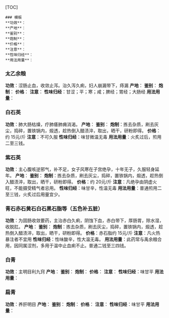 [TOC]



```
### 模板
**功效**：
**产地**：
**鉴别**：
**炮制**：
**价格**：
**注意**：
**性味归经**：
**用法用量**：
```



### 太乙余粮
**功效**：涩肠止血，收敛止泻。治久泻久痢，妇人崩漏带下，痔漏
**产地**：
**鉴别**：
**炮制**：
**价格**：
**注意**：
**性味归经**：甘涩；平；寒；咸；脾经；胃经；大肠经
**用法用量**：



### 白石英
**功效**：肺大肠枯燥，疗肺痿肺痈消渴。
**产地**：
**鉴别**：
**炮制**：拣去杂质，刷去灰尘，捣碎，置铁锅内，煅透，趁热倒入醋渍淬，取出，晒干，研粉即得。
**价格**：约 15元/斤
**注意**：不可久服
**性味归经**：味甘微温无毒
**用法用量**：火炙过后，煎用二至三钱。



### 紫石英
**功效**：主心腹咳逆邪气，补不足，女子风寒在子宫绝孕，十年无子，久服轻身延年。
**产地**：
**鉴别**：
**炮制**：拣去杂质，刷去灰尘，捣碎，置铁锅内，煅透，趁热倒入醋渍淬，取出，晒干，研粉即得。
**价格**：约 20元/斤
**注意**：凡绝孕由阴虚火旺，不能摄受精气者忌用。
**性味归经**：味甘辛，性温无毒
**用法用量**：普通煎用二至三钱，火炙过后用量宜少。



### 青石赤石黄石白石黑石脂等（五色补五脏）
**功效**：为固肠收敛要药，主治赤白久痢，阴蚀下血，赤白带下，厚肠胃，除水湿，收脱肛。
**产地**：
**鉴别**：
**炮制**：拣去杂质，刷去灰尘，捣碎，置铁锅内，煅透，趁热倒入醋渍淬，取出，晒干，研粉即得。
**价格**：赤石脂约 15元/斤
**注意**：凡火热暴注者不宜用
**性味归经**：性味酸辛，性大温无毒。
**用法用量**：此药常与禹余粮合用，因同属涩剂，多用于温中止血痢不止。普通二钱至三四钱。



### 白青
**功效**：主明目利九窍
**产地**：
**鉴别**：
**炮制**：
**价格**：
**注意**：
**性味归经**：味甘平
**用法用量**：



### 扁青
**功效**：养肝明目
**产地**：
**鉴别**：
**炮制**：
**价格**：
**注意**：
**性味归经**：味甘平
**用法用量**：